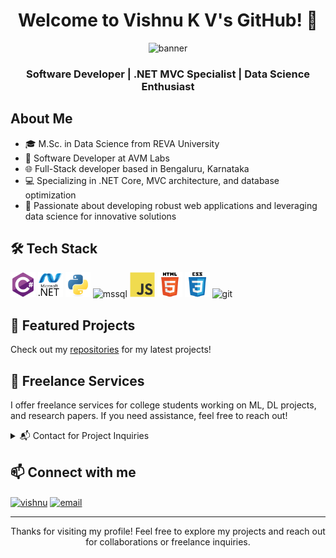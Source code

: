 <h1 align="center">Welcome to Vishnu K V's GitHub! 👋</h1>

<p align="center">
  <img src="https://user-images.githubusercontent.com/95478989/198955082-6e78ebb5-e1e4-49f9-8d32-6e5af3984dcd.gif" alt="banner" width="600">
</p>

<h3 align="center">Software Developer | .NET MVC Specialist | Data Science Enthusiast</h3>

 
## About Me

- 🎓 M.Sc. in Data Science from REVA University
- 💼 Software Developer at AVM Labs
- 🌐 Full-Stack developer based in Bengaluru, Karnataka
- 💻 Specializing in .NET Core, MVC architecture, and database optimization
- 🚀 Passionate about developing robust web applications and leveraging data science for innovative solutions

## 🛠️ Tech Stack

<p align="left">
  <img src="https://raw.githubusercontent.com/devicons/devicon/master/icons/csharp/csharp-original.svg" alt="csharp" width="40" height="40"/>
  <img src="https://raw.githubusercontent.com/devicons/devicon/master/icons/dot-net/dot-net-original-wordmark.svg" alt="dotnet" width="40" height="40"/>
  <img src="https://raw.githubusercontent.com/devicons/devicon/master/icons/python/python-original.svg" alt="python" width="40" height="40"/>
  <img src="https://www.svgrepo.com/show/303229/microsoft-sql-server-logo.svg" alt="mssql" width="40" height="40"/>
  <img src="https://raw.githubusercontent.com/devicons/devicon/master/icons/javascript/javascript-original.svg" alt="javascript" width="40" height="40"/>
  <img src="https://raw.githubusercontent.com/devicons/devicon/master/icons/html5/html5-original-wordmark.svg" alt="html5" width="40" height="40"/>
  <img src="https://raw.githubusercontent.com/devicons/devicon/master/icons/css3/css3-original-wordmark.svg" alt="css3" width="40" height="40"/>
  <img src="https://www.vectorlogo.zone/logos/git-scm/git-scm-icon.svg" alt="git" width="40" height="40"/>
</p>

## 🌟 Featured Projects

Check out my [repositories](https://github.com/vishnu6363?tab=repositories) for my latest projects!

## 💼 Freelance Services

I offer freelance services for college students working on ML, DL projects, and research papers. If you need assistance, feel free to reach out!

<details>
<summary>📬 Contact for Project Inquiries</summary>
<ul>
  <li>Email: vishnuvini24@gmail.com</li>
  <li>Subject: Project Inquiry: [Your Project Type]</li>
  <li>Body:</li>
  <ul>
    <li>Your Name:</li>
    <li>University/College:</li>
    <li>Project Type (ML/DL/Research Paper):</li>
    <li>Brief Project Description:</li>
    <li>Timeline:</li>
    <li>Any specific requirements:</li>
  </ul>
</ul>
 
</details>

## 📫 Connect with me

<p align="left">
  <a href="https://linkedin.com/in/Vishnu K v" target="blank"><img align="center" src="https://raw.githubusercontent.com/rahuldkjain/github-profile-readme-generator/master/src/images/icons/Social/linked-in-alt.svg" alt="vishnu" height="30" width="40" /></a>
  <a href="mailto:vishnuvini24@gmail.com"><img align="center" src="https://www.vectorlogo.zone/logos/gmail/gmail-icon.svg" alt="email" height="30" width="40" /></a>
</p>

---

<p align="center">Thanks for visiting my profile! Feel free to explore my projects and reach out for collaborations or freelance inquiries.</p>
